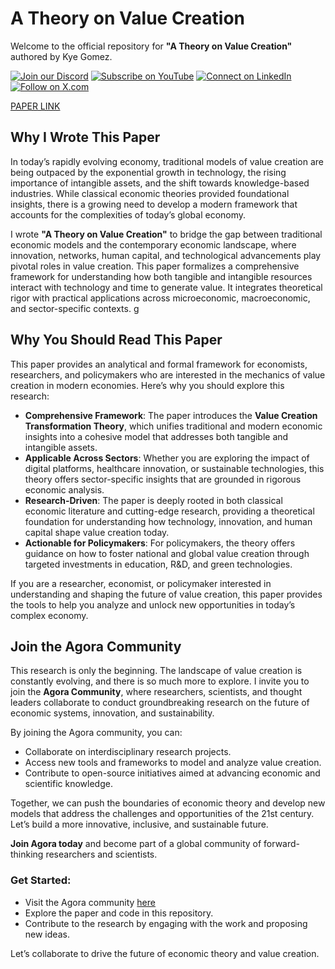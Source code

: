 

# A Theory on Value Creation

Welcome to the official repository for **"A Theory on Value Creation"** authored by Kye Gomez.


[![Join our Discord](https://img.shields.io/badge/Discord-Join%20our%20server-5865F2?style=for-the-badge&logo=discord&logoColor=white)](https://discord.gg/agora-999382051935506503) [![Subscribe on YouTube](https://img.shields.io/badge/YouTube-Subscribe-red?style=for-the-badge&logo=youtube&logoColor=white)](https://www.youtube.com/@kyegomez3242) [![Connect on LinkedIn](https://img.shields.io/badge/LinkedIn-Connect-blue?style=for-the-badge&logo=linkedin&logoColor=white)](https://www.linkedin.com/in/kye-g-38759a207/) [![Follow on X.com](https://img.shields.io/badge/X.com-Follow-1DA1F2?style=for-the-badge&logo=x&logoColor=white)](https://x.com/kyegomezb)

[PAPER LINK](/paper.pdf)


## Why I Wrote This Paper

In today’s rapidly evolving economy, traditional models of value creation are being outpaced by the exponential growth in technology, the rising importance of intangible assets, and the shift towards knowledge-based industries. While classical economic theories provided foundational insights, there is a growing need to develop a modern framework that accounts for the complexities of today’s global economy.

I wrote **"A Theory on Value Creation"** to bridge the gap between traditional economic models and the contemporary economic landscape, where innovation, networks, human capital, and technological advancements play pivotal roles in value creation. This paper formalizes a comprehensive framework for understanding how both tangible and intangible resources interact with technology and time to generate value. It integrates theoretical rigor with practical applications across microeconomic, macroeconomic, and sector-specific contexts.
g
## Why You Should Read This Paper

This paper provides an analytical and formal framework for economists, researchers, and policymakers who are interested in the mechanics of value creation in modern economies. Here’s why you should explore this research:

- **Comprehensive Framework**: The paper introduces the **Value Creation Transformation Theory**, which unifies traditional and modern economic insights into a cohesive model that addresses both tangible and intangible assets.
- **Applicable Across Sectors**: Whether you are exploring the impact of digital platforms, healthcare innovation, or sustainable technologies, this theory offers sector-specific insights that are grounded in rigorous economic analysis.
- **Research-Driven**: The paper is deeply rooted in both classical economic literature and cutting-edge research, providing a theoretical foundation for understanding how technology, innovation, and human capital shape value creation today.
- **Actionable for Policymakers**: For policymakers, the theory offers guidance on how to foster national and global value creation through targeted investments in education, R&D, and green technologies.

If you are a researcher, economist, or policymaker interested in understanding and shaping the future of value creation, this paper provides the tools to help you analyze and unlock new opportunities in today’s complex economy.

## Join the Agora Community

This research is only the beginning. The landscape of value creation is constantly evolving, and there is so much more to explore. I invite you to join the **Agora Community**, where researchers, scientists, and thought leaders collaborate to conduct groundbreaking research on the future of economic systems, innovation, and sustainability.

By joining the Agora community, you can:
- Collaborate on interdisciplinary research projects.
- Access new tools and frameworks to model and analyze value creation.
- Contribute to open-source initiatives aimed at advancing economic and scientific knowledge.

Together, we can push the boundaries of economic theory and develop new models that address the challenges and opportunities of the 21st century. Let’s build a more innovative, inclusive, and sustainable future.

**Join Agora today** and become part of a global community of forward-thinking researchers and scientists.

### Get Started:
- Visit the Agora community [here](https://github.com/kyegomez/A-Theory-on-Value-Creation)
- Explore the paper and code in this repository.
- Contribute to the research by engaging with the work and proposing new ideas.

Let’s collaborate to drive the future of economic theory and value creation.